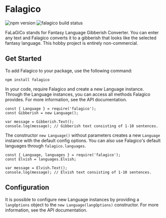 # Falagico

![npm version](https://img.shields.io/npm/v/falagico)
![falagico build status](https://travis-ci.com/vpeter1119/falagico.svg?branch=master)

FaLaGiCo stands for Fantasy Language Gibberish Converter. You can enter any text and Falagico converts it to a gibberish that looks like the selected fantasy language. This hobby project is entirely non-commercial.

## Get Started

To add Falagico to your package, use the following command:

    npm install falagico

In your code, require Falagico and create a new Language instance. Through the Language instances, you can access all methods Falagico provides. For more information, see the API documentation.

    const { Language } = require('falagico');
    const Gibberish = new Language();
    
    var message = Gibberish.Text();
    console.log(message); // Gibberish text consisting of 1-10 sentences.

The constructor `new Language()` without parameters creates a new `Language` instance with the default config options. You can also use Falagico's default languages through `falagico.languages`.

    const { Language, languages } = require('falagico');
    const Elvish = languages.Elvish;
    
    var message = Elvish.Text();
    console.log(message); // Elvish text consisting of 1-10 sentences.

## Configuration

It is possible to configure new Language instances by providing a `langOptions` object to the `new Language(langOptions)` constructor. For more information, see the API documentation.
